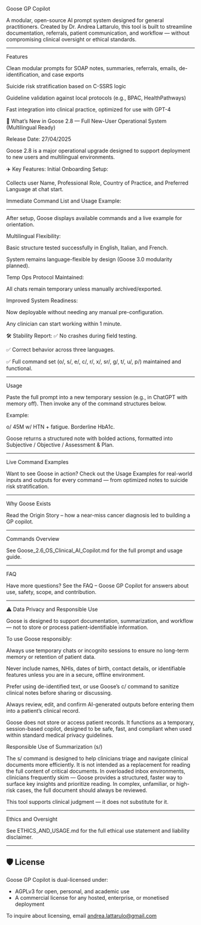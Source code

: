 Goose GP Copilot

A modular, open-source AI prompt system designed for general practitioners. Created by Dr. Andrea Lattarulo, this tool is built to streamline documentation, referrals, patient communication, and workflow — without compromising clinical oversight or ethical standards.


---

Features

Clean modular prompts for SOAP notes, summaries, referrals, emails, de-identification, and case exports

Suicide risk stratification based on C-SSRS logic

Guideline validation against local protocols (e.g., BPAC, HealthPathways)

Fast integration into clinical practice, optimized for use with GPT-4

🚀 What’s New in Goose 2.8 — Full New-User Operational System (Multilingual Ready)

Release Date: 27/04/2025

Goose 2.8 is a major operational upgrade designed to support deployment to new users and multilingual environments.

✈️ Key Features:
Initial Onboarding Setup:

Collects user Name, Professional Role, Country of Practice, and Preferred Language at chat start.

Immediate Command List and Usage Example:

---

After setup, Goose displays available commands and a live example for orientation.

Multilingual Flexibility:

Basic structure tested successfully in English, Italian, and French.

System remains language-flexible by design (Goose 3.0 modularity planned).

Temp Ops Protocol Maintained:

All chats remain temporary unless manually archived/exported.

Improved System Readiness:

Now deployable without needing any manual pre-configuration.

Any clinician can start working within 1 minute.

🛠 Stability Report:
✅ No crashes during field testing.

✅ Correct behavior across three languages.

✅ Full command set (o/, s/, e/, c/, r/, x/, sr/, g/, t/, u/, p/) maintained and functional.

---

Usage

Paste the full prompt into a new temporary session (e.g., in ChatGPT with memory off). Then invoke any of the command structures below.

Example:

o/ 45M w/ HTN + fatigue. Borderline HbA1c.

Goose returns a structured note with bolded actions, formatted into Subjective / Objective / Assessment & Plan.


---

Live Command Examples

Want to see Goose in action? Check out the Usage Examples for real-world inputs and outputs for every command — from optimized notes to suicide risk stratification.


---

Why Goose Exists

Read the Origin Story – how a near-miss cancer diagnosis led to building a GP copilot.


---

Commands Overview

See Goose_2.6_OS_Clinical_AI_Copilot.md for the full prompt and usage guide.


---

FAQ

Have more questions? See the FAQ – Goose GP Copilot for answers about use, safety, scope, and contribution.


---

⚠️ Data Privacy and Responsible Use

Goose is designed to support documentation, summarization, and workflow — not to store or process patient-identifiable information.

To use Goose responsibly:

Always use temporary chats or incognito sessions to ensure no long-term memory or retention of patient data.

Never include names, NHIs, dates of birth, contact details, or identifiable features unless you are in a secure, offline environment.

Prefer using de-identified text, or use Goose’s c/ command to sanitize clinical notes before sharing or discussing.

Always review, edit, and confirm AI-generated outputs before entering them into a patient’s clinical record.


Goose does not store or access patient records. It functions as a temporary, session-based copilot, designed to be safe, fast, and compliant when used within standard medical privacy guidelines.

Responsible Use of Summarization (s/)

The s/ command is designed to help clinicians triage and navigate clinical documents more efficiently. It is not intended as a replacement for reading the full content of critical documents. In overloaded inbox environments, clinicians frequently skim — Goose provides a structured, faster way to surface key insights and prioritize reading. In complex, unfamiliar, or high-risk cases, the full document should always be reviewed.

This tool supports clinical judgment — it does not substitute for it.


---

Ethics and Oversight

See ETHICS_AND_USAGE.md for the full ethical use statement and liability disclaimer.


---

## 🛡️ License

Goose GP Copilot is dual-licensed under:

- AGPLv3 for open, personal, and academic use
- A commercial license for any hosted, enterprise, or monetised deployment

To inquire about licensing, email andrea.lattarulo@gmail.com
